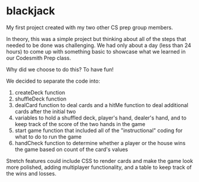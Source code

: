 # blackjack
My first project created with my two other CS prep group members.

In theory, this was a simple project but thinking about all of the steps that needed to be done was challenging.
We had only about a day (less than 24 hours) to come up with something basic to showcase what we learned
in our Codesmith Prep class. 

Why did we choose to do this? To have fun!

We decided to separate the code into:
  1) createDeck function
  2) shuffleDeck function
  3) dealCard function to deal cards and a hitMe function to deal additional cards after the initial two
  4) variables to hold a shuffled deck, player's hand, dealer's hand, and to keep track of the score of the two hands in the game
  5) start game function that included all of the "instructional" coding for what to do to run the game
  6) handCheck function to determine whether a player or the house wins the game based on count of the card's values
  
Stretch features could include CSS to render cards and make the game look more polished, adding multiplayer functionality, and a table to 
keep track of the wins and losses.
